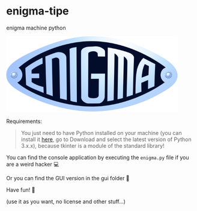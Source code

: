 # enigma-tipe

enigma machine python

![alt tag](https://github.com/omnitrogen/enigma/blob/master/enigma_logo_1.png)

Requirements:

>You just need to have Python installed on your machine (you can install it [here](https://www.python.org/), go to Download and select the latest version of Python 3.x.x), because tkinter is a module of the standard library!

You can find the console application by executing the <code>enigma.py</code> file if you are a weird hacker :computer:

Or you can find the GUI version in the gui folder :tada:

Have fun! :panda_face:

(use it as you want, no license and other stuff...)
